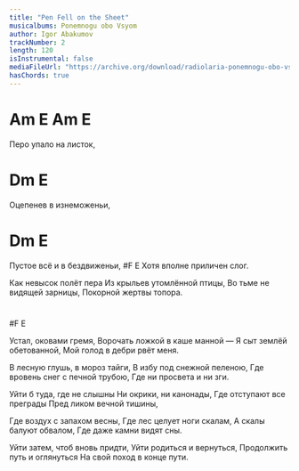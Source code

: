 ```yaml
---
title: "Pen Fell on the Sheet"
musicalbums: Ponemnogu obo Vsyom
author: Igor Abakumov
trackNumber: 2
length: 120
isInstrumental: false
mediaFileUrl: "https://archive.org/download/radiolaria-ponemnogu-obo-vsyom/02-pero_upalo_na_listok.mp3"
hasChords: true
---
```


#   Am  E    Am    E
Перо упало на листок,
#  Dm          E
Оцепенев в изнеможеньи,
#    Dm          E
Пустое всё и в бездвиженьи,
#F                      E
Хотя вполне приличен слог.

Как невысок полёт пера
Из крыльев утомлённой птицы,
Во тьме не видящей зарницы,
Покорной жертвы топора.
#
#F E

Устал, оковами гремя,
Ворочать ложкой в каше манной —
Я сыт землёй обетованной,
Мой голод в дебри рвёт меня.

В лесную глушь, в мороз тайги,
В избу под снежной пеленою,
Где вровень снег с печной трубою,
Где ни просвета и ни зги.

Уйти б туда, где не слышны
Ни окрики, ни канонады,
Где отступают все преграды
Пред ликом вечной тишины,

Где воздух с запахом весны,
Где лес целует ноги скалам,
А скалы балуют обвалом,
Где даже камни видят сны.

Уйти затем, чтоб вновь придти,
Уйти родиться и вернуться,
Продолжить путь и оглянуться
На свой поход в конце пути.
